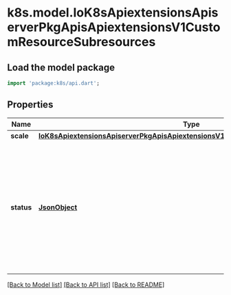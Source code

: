 # k8s.model.IoK8sApiextensionsApiserverPkgApisApiextensionsV1CustomResourceSubresources

## Load the model package
```dart
import 'package:k8s/api.dart';
```

## Properties
Name | Type | Description | Notes
------------ | ------------- | ------------- | -------------
**scale** | [**IoK8sApiextensionsApiserverPkgApisApiextensionsV1CustomResourceSubresourceScale**](IoK8sApiextensionsApiserverPkgApisApiextensionsV1CustomResourceSubresourceScale.md) |  | [optional] 
**status** | [**JsonObject**](.md) | CustomResourceSubresourceStatus defines how to serve the status subresource for CustomResources. Status is represented by the `.status` JSON path inside of a CustomResource. When set, * exposes a /status subresource for the custom resource * PUT requests to the /status subresource take a custom resource object, and ignore changes to anything except the status stanza * PUT/POST/PATCH requests to the custom resource ignore changes to the status stanza | [optional] 

[[Back to Model list]](../README.md#documentation-for-models) [[Back to API list]](../README.md#documentation-for-api-endpoints) [[Back to README]](../README.md)


